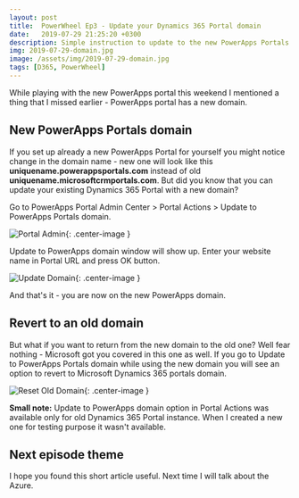 ```yaml
---
layout: post
title:  PowerWheel Ep3 - Update your Dynamics 365 Portal domain
date:   2019-07-29 21:25:20 +0300
description: Simple instruction to update to the new PowerApps Portals domain
img: 2019-07-29-domain.jpg
image: /assets/img/2019-07-29-domain.jpg
tags: [D365, PowerWheel]
---
```


While playing with the new PowerApps portal this weekend I mentioned a thing that I missed earlier - PowerApps portal has a new domain.

## New PowerApps Portals domain

If you set up already a new PowerApps Portal for yourself you might notice change in the domain name - new one will look like this **uniquename.powerappsportals.com** instead of old **uniquename.microsoftcrmportals.com**. But did you know that you can update your existing Dynamics 365 Portal with a new domain?

Go to PowerApps Portal Admin Center > Portal Actions > Update to PowerApps Portals domain.

![Portal Admin]({{site.baseurl}}/assets/img/2019-07-29-portal-admin.jpg){: .center-image }

Update to PowerApps domain window will show up. Enter your website name in Portal URL and press OK button.

![Update Domain]({{site.baseurl}}/assets/img/2019-07-29-update-domain.jpg){: .center-image }

And that's it - you are now on the new PowerApps domain.

## Revert to an old domain

But what if you want to return from the new domain to the old one? Well fear nothing - Microsoft got you covered in this one as well. If you go to  Update to PowerApps Portals domain while using the new domain you will see an option to revert to Microsoft Dynamics 365 portals domain.

![Reset Old Domain]({{site.baseurl}}/assets/img/2019-07-29-old-domain-reset.jpg){: .center-image }

**Small note:** Update to PowerApps domain option in Portal Actions was available only for old Dynamics 365 Portal instance. When I created a new one for testing purpose it wasn't available.  

## Next episode theme

I hope you found this short article useful. Next time I will talk about the Azure.

